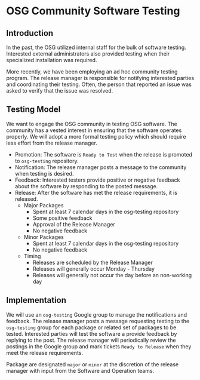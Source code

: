 OSG Community Software Testing
==============================

Introduction
------------

In the past, the OSG utilized internal staff for the bulk of software testing.
Interested external administrators also provided testing when their specialized installation was required.

More recently, we have been employing an ad hoc community testing program.
The release manager is responsible for notifying interested parties and coordinating their testing.
Often, the person that reported an issue was asked to verify that the issue was resolved.

Testing Model
-------------

We want to engage the OSG community in testing OSG software.
The community has a vested interest in ensuring that the software operates properly.
We will adopt a more formal testing policy which should require less effort from the release manager.

- Promotion: The software is `Ready to Test` when the release is promoted to `osg-testing` repository.
- Notification: The release manager posts a message to the community when testing is desired.
- Feedback: Interested testers provide positive or negative feedback about the software by responding to the posted message.
- Release: After the software has met the release requirements, it is released.
    - Major Packages
        - Spent at least 7 calendar days in the osg-testing repository
        - Some positive feedback
        - Approval of the Release Manager
        - No negative feedback
    - Minor Packages
        - Spent at least 7 calendar days in the osg-testing repository
        - No negative feedback
    - Timing
        - Releases are scheduled by the Release Manager
        - Releases will generally occur Monday - Thursday
        - Releases will generally not occur the day before an non-working day

Implementation
--------------

We will use an `osg-testing` Google group to manage the notifications and feedback.
The release manager posts a message requesting testing to the `osg-testing` group
for each package or related set of packages to be tested.
Interested parties will test the software a provide feedback by replying to the post.
The release manager will periodically review the postings in the Google group and
mark tickets `Ready to Release` when they meet the release requirements.

Package are designated `major` or `minor` at the discretion of the release manager
with input from the Software and Operation teams.
